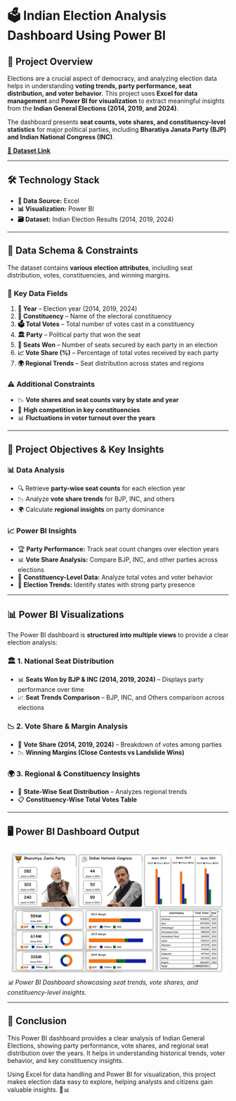 # 🗳 **Indian Election Analysis Dashboard Using Power BI**  

## 📌 **Project Overview** 
Elections are a crucial aspect of democracy, and analyzing election data helps in understanding **voting trends, party performance, seat distribution, and voter behavior**. This project uses **Excel for data management** and **Power BI for visualization** to extract meaningful insights from the **Indian General Elections (2014, 2019, and 2024)**.  

The dashboard presents **seat counts, vote shares, and constituency-level statistics** for major political parties, including **Bharatiya Janata Party (BJP) and Indian National Congress (INC)**.  

[📂 **Dataset Link**](https://github.com/inarenpithani/indian-election-analysis-dashboard/tree/main/Datasets)  

---

## 🛠 **Technology Stack**  
- **📂 Data Source:** Excel  
- **📊 Visualization:** Power BI  
- **🗃 Dataset:** Indian Election Results (2014, 2019, 2024)  

---

## 📑 **Data Schema & Constraints**  
The dataset contains **various election attributes**, including seat distribution, votes, constituencies, and winning margins.  

### 🔹 **Key Data Fields**  
1. **📅 Year** – Election year (2014, 2019, 2024)  
2. **📍 Constituency** – Name of the electoral constituency  
3. **🗳 Total Votes** – Total number of votes cast in a constituency  
4. **🏛 Party** – Political party that won the seat  
5. **🎯 Seats Won** – Number of seats secured by each party in an election  
6. **📈 Vote Share (%)** – Percentage of total votes received by each party  
7. **🌍 Regional Trends** – Seat distribution across states and regions  

### ⚠ **Additional Constraints**  
- 📉 **Vote shares and seat counts vary by state and year**  
- 🔄 **High competition in key constituencies**  
- 📊 **Fluctuations in voter turnout over the years**  

---

## 🎯 **Project Objectives & Key Insights**  

### 📊 **Data Analysis**  
- 🔍 Retrieve **party-wise seat counts** for each election year  
- 📉 Analyze **vote share trends** for BJP, INC, and others  
- 🌍 Calculate **regional insights** on party dominance  

### 📈 **Power BI Insights**  
- 🏆 **Party Performance:** Track seat count changes over election years  
- 📊 **Vote Share Analysis:** Compare BJP, INC, and other parties across elections  
- 📍 **Constituency-Level Data:** Analyze total votes and voter behavior  
- 🔎 **Election Trends:** Identify states with strong party presence  

---

## 📊 **Power BI Visualizations**  
The Power BI dashboard is **structured into multiple views** to provide a clear election analysis:  

### 🏛 **1. National Seat Distribution**  
- 📊 **Seats Won by BJP & INC (2014, 2019, 2024)** – Displays party performance over time  
- 📈 **Seat Trends Comparison** – BJP, INC, and Others comparison across elections  

### 📉 **2. Vote Share & Margin Analysis**  
- 🔵 **Vote Share (2014, 2019, 2024)** – Breakdown of votes among parties  
- 📉 **Winning Margins (Close Contests vs Landslide Wins)**  

### 🌍 **3. Regional & Constituency Insights**  
- 📌 **State-Wise Seat Distribution** – Analyzes regional trends  
- 📋 **Constituency-Wise Total Votes Table**  

---

## 🖥 **Power BI Dashboard Output**  
![Power BI Dashboard – Election Analysis](https://github.com/inarenpithani/indian-election-analysis-dashboard/blob/main/output.jpg)  
_📊 Power BI Dashboard showcasing seat trends, vote shares, and constituency-level insights._  

---

## 📢 **Conclusion**  
This Power BI dashboard provides a clear analysis of Indian General Elections, showing party performance, vote shares, and regional seat distribution over the years. It helps in understanding historical trends, voter behavior, and key constituency insights.

Using Excel for data handling and Power BI for visualization, this project makes election data easy to explore, helping analysts and citizens gain valuable insights. 🚀📊


